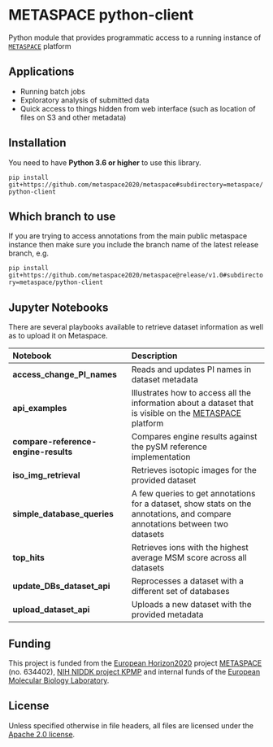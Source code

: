 # METASPACE python-client

Python module that provides programmatic access to a running instance of [`METASPACE`](https://github.com/metaspace2020/) platform

## Applications

* Running batch jobs
* Exploratory analysis of submitted data
* Quick access to things hidden from web interface (such as location of files on S3 and other metadata)

## Installation

You need to have **Python 3.6 or higher** to use this library.

`pip install git+https://github.com/metaspace2020/metaspace#subdirectory=metaspace/python-client`

## Which branch to use
If you are trying to access annotations from the main public metaspace instance
then make sure you include the branch name of the latest release branch, e.g.

`pip install git+https://github.com/metaspace2020/metaspace@release/v1.0#subdirectory=metaspace/python-client`

## Jupyter Notebooks

There are several playbooks available to retrieve dataset information as well as to upload it on Metaspace.

| Notebook | Description |
| :--- | :--- |
| **access_change_PI_names**| Reads and updates PI names in dataset metadata |
| **api_examples**| Illustrates how to access all the information about a dataset that is visible on the [METASPACE](metaspace2020.eu) platform |
| **compare-reference-engine-results**| Compares engine results against the pySM reference implementation |
| **iso_img_retrieval**| Retrieves isotopic images for the provided dataset |
| **simple_database_queries**| A few queries to get annotations for a dataset, show stats on the annotations, and compare annotations between two datasets |
| **top_hits**| Retrieves ions with the highest average MSM score across all datasets |
| **update_DBs_dataset_api**| Reprocesses a dataset with a different set of databases |
| **upload_dataset_api**| Uploads a new dataset with the provided metadata |


## Funding

This project is funded from the [European Horizon2020](https://ec.europa.eu/programmes/horizon2020/)
project [METASPACE](http://project.metaspace2020.eu/) (no. 634402),
[NIH NIDDK project KPMP](https://www.niddk.nih.gov/research-funding/research-programs/kidney-precision-medicine-project-kpmp)
and internal funds of the [European Molecular Biology Laboratory](https://www.embl.org/).

## License

Unless specified otherwise in file headers, all files are licensed under the [Apache 2.0 license](LICENSE).
